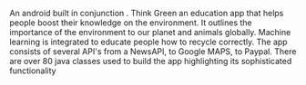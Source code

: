 An android built in conjunction . Think Green an education app that helps people boost their knowledge on the environment. It outlines the importance of the environment to our planet and animals globally. Machine learning is integrated to educate people how to recycle correctly. The app consists of several API's from a NewsAPI, to Google MAPS, to Paypal. There are over 80 java classes used to build the app highlighting its sophisticated functionality 

